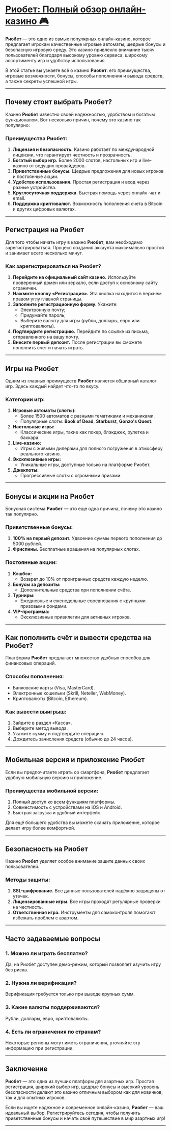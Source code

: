 # [Риобет: Полный обзор онлайн-казино 🎮](https://brandplay.link/TnjsxFvH)

**Риобет** — это одно из самых популярных онлайн-казино, которое предлагает игрокам качественные игровые автоматы, щедрые бонусы и безопасную игровую среду. Это казино привлекло внимание тысяч пользователей благодаря высокому уровню сервиса, широкому ассортименту игр и удобству использования.

В этой статье вы узнаете всё о казино **Риобет**: его преимущества, игровые возможности, бонусы, способы пополнения и вывода средств, а также секреты успешной игры.

***

## Почему стоит выбрать Риобет?

Казино **Риобет** известно своей надежностью, удобством и богатым функционалом. Вот несколько причин, почему это казино так популярно:

### Преимущества Риобет:

1. **Лицензия и безопасность.**
   Казино работает по международной лицензии, что гарантирует честность и прозрачность.
2. **Богатый выбор игр.**
   Более 2000 слотов, настольных игр и live-казино от ведущих провайдеров.
3. **Приветственные бонусы.**
   Щедрые предложения для новых игроков и постоянные акции.
4. **Удобство использования.**
   Простая регистрация и вход через разные устройства.
5. **Круглосуточная поддержка.**
   Быстрая помощь через онлайн-чат и email.
6. **Поддержка криптовалют.**
   Возможность пополнения счета в Bitcoin и других цифровых валютах.

***

## Регистрация на Риобет

Для того чтобы начать игру в казино **Риобет**, вам необходимо зарегистрироваться. Процесс создания аккаунта максимально простой и занимает всего несколько минут.

### Как зарегистрироваться на Риобет?

1. **Перейдите на официальный сайт казино.**
   Используйте проверенный домен или зеркало, если доступ к основному сайту ограничен.
2. **Нажмите кнопку «Регистрация».**
   Эта кнопка находится в верхнем правом углу главной страницы.
3. **Заполните регистрационную форму.**
   Укажите:
   * Электронную почту;
   * Придумайте пароль;
   * Выберите валюту для игры (рубли, доллары, евро или криптовалюты).
4. **Подтвердите регистрацию.**
   Перейдите по ссылке из письма, отправленного на вашу почту.
5. **Внесите первый депозит.**
   После регистрации вы сможете пополнить счет и начать играть.

***

## Игры на Риобет

Одним из главных преимуществ **Риобет** является обширный каталог игр. Здесь каждый найдет что-то по вкусу.

### Категории игр:

1. **Игровые автоматы (слоты):**
   * Более 1500 автоматов с разными тематиками и механиками.
   * Популярные слоты: **Book of Dead**, **Starburst**, **Gonzo's Quest**.
2. **Настольные игры:**
   * Классические игры, такие как покер, блэкджек, рулетка и баккара.
3. **Live-казино:**
   * Игры с живыми дилерами для полного погружения в атмосферу реального казино.
4. **Эксклюзивные игры:**
   * Уникальные игры, доступные только на платформе Риобет.
5. **Джекпоты:**
   * Прогрессивные слоты с огромными призами.

***

## Бонусы и акции на Риобет

Бонусная система **Риобет** — это еще одна причина, почему это казино так популярно.

### Приветственные бонусы:

1. **100% на первый депозит.**
   Удвоение суммы первого пополнения до 5000 рублей.
2. **Фриспины.**
   Бесплатные вращения на популярных слотах.

### Постоянные акции:

1. **Кэшбэк:**
   * Возврат до 10% от проигранных средств каждую неделю.
2. **Бонусы за депозиты:**
   * Дополнительные средства при пополнении счёта.
3. **Турниры:**
   * Ежедневные и еженедельные соревнования с крупными призовыми фондами.
4. **VIP-программа:**
   * Эксклюзивные привилегии для активных игроков.

***

## Как пополнить счёт и вывести средства на Риобет?

Платформа **Риобет** предлагает множество удобных способов для финансовых операций.

### Способы пополнения:

* Банковские карты (Visa, MasterCard).
* Электронные кошельки (Skrill, Neteller, WebMoney).
* Криптовалюты (Bitcoin, Ethereum).

### Как вывести выигрыш:

1. Зайдите в раздел «Касса».
2. Выберите метод вывода.
3. Укажите сумму и подтвердите операцию.
4. Дождитесь зачисления средств (обычно до 24 часов).

***

## Мобильная версия и приложение Риобет

Если вы предпочитаете играть со смартфона, **Риобет** предлагает удобную мобильную версию и приложение.

### Преимущества мобильной версии:

1. Полный доступ ко всем функциям платформы.
2. Совместимость с устройствами на iOS и Android.
3. Быстрая загрузка и удобный интерфейс.

Для ещё большего удобства вы можете скачать приложение, которое делает игру более комфортной.

***

## Безопасность на Риобет

Казино **Риобет** уделяет особое внимание защите данных своих пользователей.

### Методы защиты:

1. **SSL-шифрование.**
   Все данные пользователей надёжно защищены от утечек.
2. **Лицензированные игры.**
   Все игры проходят регулярные проверки на честность.
3. **Ответственная игра.**
   Инструменты для самоконтроля помогают избежать проблем с азартом.

***

## Часто задаваемые вопросы

### 1. Можно ли играть бесплатно?

Да, на Риобет доступен демо-режим, который позволяет изучить игру без риска.

### 2. Нужна ли верификация?

Верификация требуется только при выводе крупных сумм.

### 3. Какие валюты поддерживаются?

Рубли, доллары, евро, криптовалюты.

### 4. Есть ли ограничения по странам?

Некоторые регионы могут иметь ограничения, уточняйте эту информацию при регистрации.

***

## Заключение

**Риобет** — это одна из лучших платформ для азартных игр. Простая регистрация, широкий выбор игр, щедрые бонусы и высокий уровень безопасности делают это казино отличным выбором как для новичков, так и для опытных игроков.

Если вы ищете надежное и современное онлайн-казино, **Риобет** — ваш идеальный выбор. Регистрируйтесь сегодня, чтобы получить приветственные бонусы и начать своё путешествие в мир азартных игр!

***
